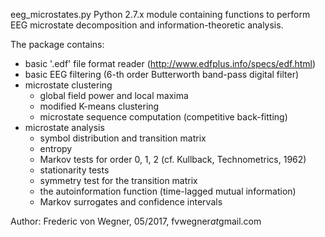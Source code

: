 eeg_microstates.py
Python 2.7.x module containing functions to perform EEG microstate decomposition and information-theoretic analysis.

The package contains:
- basic '.edf' file format reader (http://www.edfplus.info/specs/edf.html)
- basic EEG filtering (6-th order Butterworth band-pass digital filter)
- microstate clustering
  - global field power and local maxima
  - modified K-means clustering
  - microstate sequence computation (competitive back-fitting)
- microstate analysis
  - symbol distribution and transition matrix
  - entropy
  - Markov tests for order 0, 1, 2 (cf. Kullback, Technometrics, 1962)
  - stationarity tests
  - symmetry test for the transition matrix
  - the autoinformation function (time-lagged mutual information)
  - Markov surrogates and confidence intervals

Author: Frederic von Wegner, 05/2017, fvwegner*at*gmail.com
